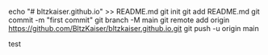 echo "# bltzkaiser.github.io" >> README.md
git init
git add README.md
git commit -m "first commit"
git branch -M main
git remote add origin https://github.com/BltzKaiser/bltzkaiser.github.io.git
git push -u origin main

<html>
  <body>
    <p>test</p>
  </body>
  </html>
